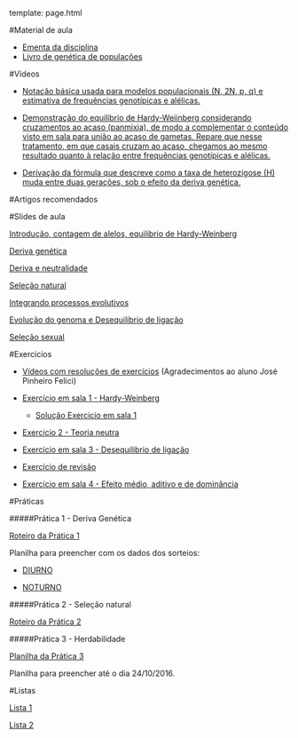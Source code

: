 template: page.html

#Material de aula

- [Ementa da disciplina](/bio208/static/pdfs/ementa.pdf)
- [Livro de genética de populações](/bio208/static/pdfs/livro_paulo_otto.pdf)
<!--- [Capítulo Templeton - Unidade e Alvo de seleção](/bio208/static/pdfs/artigos/3_ProvEnv_13_templeton_RB.pdf)-->

#Vídeos

- [Notação básica usada para modelos populacionais (N, 2N, p, q) e estimativa de frequências genotípicas e alélicas.](https://drive.google.com/open?id=0B0cMRcvHJszGUWV2SFV0VUxqSnc)

- [Demonstração do equilíbrio de Hardy-Weiinberg considerando cruzamentos ao acaso (panmixia), de modo a complementar o conteúdo visto em sala para união ao acaso de gametas. Repare que nesse tratamento, em que casais cruzam ao acaso, chegamos ao mesmo resultado quanto à relação entre frequências genotípicas e alélicas. ](https://drive.google.com/open?id=0B0cMRcvHJszGeHFTR1VHbXNPZm8)

- [Derivação da fórmula que descreve como a taxa de heterozigose (H) muda entre duas gerações, sob o efeito da deriva genética.](https://drive.google.com/open?id=0B0cMRcvHJszGRWd2SDQ0TjBUWk0)

#Artigos recomendados

<!--- [The Ecological Significance of Correlation Pleiades](http://www.jstor.org/stable/2405824)  ([pdf](/bio208/static/pdfs/artigos/Berg-1960.pdf))-->
<!--- [The road to modularity](http://www.nature.com/nrg/journal/v9/n12/abs/nrg2267.html) ([pdf](/bio208/static/pdfs/artigos/Wagner_etal-2007.pdf))-->
<!--- [Systematic Generalization, Historical Fate, and the Species Problem](http://sysbio.oxfordjournals.org/content/42/3/231.abstract) ([pdf](/bio208/static/pdfs/artigos/OHara-1993.pdf))-->
<!--- [Texto sobre conceito de espécie](/bio208/static/pdfs/artigos/Conceito_especie-Marroig-2008.pdf)-->

#Slides de aula

[Introdução, contagem de alelos, equilibrio de Hardy-Weinberg](/bio208/static/pdfs/2016/aulas/aula1_hwp_2016.pdf)

[Deriva genética](/bio208/static/pdfs/2016/aulas/aula2_deriva_2016.pdf)

[Deriva e neutralidade](/bio208/static/pdfs/2016/aulas/aula3_deriva_neutralidade_2016.pdf)

[Seleção natural](/bio208/static/pdfs/2016/aulas/aula4_selecao_2016.pdf)

[Integrando processos evolutivos](/bio208/static/pdfs/2016/aulas/aula5_integrando_2016.pdf)

<!--- ([video](http://iptv.usp.br/portal/video.action?idItem=24406) -->
[Evolução do genoma e Desequilibrio de ligação](/bio208/static/pdfs/2016/aulas/aula6_ld.pdf)
<!--[Evolução do genôma](/bio208/static/pdfs/2016/aulas/.pdf)-->

[Seleção sexual](/bio208/static/pdfs/2016/aulas/aula7_selsexual.pdf)

<!--[Adaptação e genética quantitativa I](/bio208/static/pdfs/2016/aulas/.pdf) e-->
<!--[video de 2013](https://www.youtube.com/watch?v=9j9YTVRhUBk)-->

<!--[Adaptação e genética quantitativa II](/bio208/static/pdfs/2016/aulas/.pdf) ([video de 2013](https://www.youtube.com/watch?v=pxGpHJPgQRk))-->

<!--[Unidade de seleção](/bio208/static/pdfs/2016/aulas/.pdf) ([video de 2013](https://www.youtube.com/watch?v=T_dOhTe-RYQ))-->

<!--[Conceito de espécie](/bio208/static/pdfs/2016/aulas/.pdf)-->

<!--- [Especiação](/bio208/static/pdfs/aulas2014/especiacao_2014.pdf)-->

<!--[Coevolução e macroevolução](/bio208/static/pdfs/2016/aulas/.pdf) ([video 2013](https://www.youtube.com/watch?v=p3kaFDX1GaM))-->

<!--[Evolução e Desenvolvimento](/bio208/static/pdfs/2016/aulas/.pdf) ([video 2013 + conceito de espécie](https://www.youtube.com/watch?v=wkAEd4FgiYw))-->

#Exercicios

- [Vídeos com resoluções de exercícios](https://www.youtube.com/channel/UCIIQXj93tvq-cM-9zwCVkCQ) (Agradecimentos ao aluno José Pinheiro Felici)

- [Exercício em sala 1 - Hardy-Weinberg](/bio208/static/pdfs/2016/exercicios/ex_sala_1.pdf)

	- [Solução Exercicio em sala 1](/bio208/static/pdfs/2016/exercicios/ex_sala_1_solucao.pdf)


<!--- [Exercicio 1 - Contagem de alelos e equilibrio Hardy-Weinberg](/bio208/static/pdfs/2016/exercicios/exercicio1.pdf)-->
<!--- [Solução Exercicio 1](/bio208/static/pdfs/2016/exercicios/Sol-exercicio1.pdf)-->

- [Exercicio 2 - Teoria neutra](/bio208/static/pdfs/2016/exercicios/ex_sala_2.pdf)
<!--- [Solução Exercicio 2](/bio208/static/pdfs/2016/exercicios/Sol-exercicio2.pdf)-->

- [Exercício em sala 3 - Desequilibrio de ligação](/bio208/static/pdfs/2016/exercicios/ex_sala_3.pdf)
<!--- [Solução Exercicio 3](/bio208/static/pdfs/2016/exercicios/Sol-exercicio3.pdf)-->

- [Exercício de revisão](/bio208/static/pdfs/2016/exercicios/ex_revisao.html)
<!--- [Exercicio 4 - Herdabilidade](/bio208/static/pdfs/2016/exercicios/exercicio4.pdf)-->
<!--- [Solução Exercicio 4](/bio208/static/pdfs/2016/exercicios/Sol-exercicio4.pdf)-->

- [Exercício em sala 4 - Efeito médio, aditivo e de dominância](https://diogro.github.io/exGenQuant/quant_gen_1.html)

#Práticas

#####Prática 1 - Deriva Genética

[Roteiro da Prática 1](/bio208/static/pdfs/2016/roteiros/pratica1.pdf)

Planilha para preencher com os dados dos sorteios:

- [DIURNO](https://docs.google.com/spreadsheets/d/1VBsJRUMiE6ncKurRlNU4bX19XKAgU-VgEsaClZOzaWM/edit?usp=sharing)

- [NOTURNO](https://docs.google.com/spreadsheets/d/1YpU85ekvxiPpQm9V3zSxZHSgUSs11VEyEyNmtGkw6Xc/edit?usp=sharing)

#####Prática 2 - Seleção natural

[Roteiro da Prática 2](/bio208/static/pdfs/2016/roteiros/pratica2.pdf)
<!--- [Planilha prática 2](/bio208/static/pdfs/2016/roteiros/planilha-pratica2.xlsx)-->

#####Prática 3 - Herdabilidade

[Planilha da Prática 3](https://goo.gl/forms/LPyFNDmhj2pZSs2K3)

Planilha para preencher até o dia 24/10/2016.
<!--##Prática 3 - Seleção natural e deriva-->

<!--- [Roteiro prática 3](/bio208/static/pdfs/2016/listas/2014-roteiro-pratica3.pdf)-->
<!--- Planilhas prática 3 :-->

<!--- [Diurno](https://docs.google.com/spreadsheets/d/1xFXMwo76CAUCUe8ozyXeIliKd1TGkcc8eJ11mjQt0BA)-->
<!--- [Noturno](https://docs.google.com/spreadsheets/d/1eOEO5_rTXby6lbp0NSWk0OhCsZQ3bTmPo-Xk14dAO_8)-->

<!--###Prática 3 - Genética Quantitativa-->

<!--- [Diurno](https://docs.google.com/spreadsheets/d/1go16jkiaENbKI1MSzpjzRohHX4FGks2NWN2cfHHhiVQ/edit#gid=0)-->
<!--- [Noturno](https://docs.google.com/spreadsheets/d/1H9XIt3sXWEiYAj-ubvVJ-yaWcwvpo0T-0f17mWmr_KU/edit#gid=0)-->

#Listas

[Lista 1](/bio208/static/pdfs/2016/listas/lista1.pdf)
<!--- [gabarito](/bio208/static/pdfs/2016/listas/lista1_gabarito.pdf)-->

[Lista 2](/bio208/static/pdfs/2016/listas/lista2.pdf)
<!--- [gabarito](/bio208/static/pdfs/2016/listas/lista2_gabarito.pdf)-->

<!--[Lista 3](/bio208/static/pdfs/2016/listas/lista3.pdf)-->
<!--- [gabarito](/bio208/static/pdfs/2016/listas/lista2_gabarito.pdf)-->

<!--- [Planilha de dados para lista 3](/bio208/static/pdfs/2016/listas/medidas.ods)-->

<!--[Lista 4](/bio208/static/pdfs/2016/listas/lista4.pdf)-->
<!--- [gabarito](/bio208/static/pdfs/2016/listas/lista4_gabarito.pdf)-->

<!--- [Planilha de dados para lista 4](/bio208/static/pdfs/2016/listas/planilha_lista4.xlsx)-->
<!--- [Tutorial de regressão linear para calculo da herdabilidade](/bio208/static/pdfs/2016/listas/Tutorial_RL.pdf)-->

 <!--[Lista 5](/bio208/static/pdfs/2016/listas/lista5.pdf)-->
<!--- [gabarito](/bio208/static/pdfs/2016/listas/lista5_gabarito.pdf)-->
